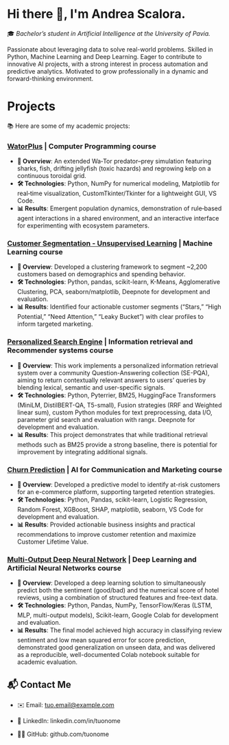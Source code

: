 # Hi there 👋, I'm Andrea Scalora.

🎓 *Bachelor’s student in Artificial Intelligence at the University of Pavia.*

Passionate about leveraging data to solve real-world problems. Skilled in Python, Machine Learning and Deep Learning. Eager to contribute to innovative AI projects, with a strong interest in process automation and predictive analytics. Motivated to grow professionally in a dynamic and forward-thinking environment.

# Projects

📚 Here are some of my academic projects:

### [WatorPlus](https://github.com/tuonome/progetto1) | Computer Programming course

- **🧠 Overview**: An extended Wa‑Tor predator–prey simulation featuring sharks, fish, drifting jellyfish (toxic hazards) and regrowing kelp on a continuous toroidal grid. 
- **🛠️ Technologies**: Python, NumPy for numerical modeling, Matplotlib for real‑time visualization, CustomTkinter/Tkinter for a lightweight GUI, VS Code.
- **📊 Results**: Emergent population dynamics, demonstration of rule‑based agent interactions in a shared environment, and an interactive interface for experimenting with ecosystem parameters.

### [Customer Segmentation - Unsupervised Learning](https://github.com/tuonome/progetto2) | Machine Learning course

- **🧠 Overview**: Developed a clustering framework to segment ~2,200 customers based on demographics and spending behavior.
- **🛠️ Technologies**: Python, pandas, scikit-learn, K-Means, Agglomerative Clustering, PCA, seaborn/matplotlib, Deepnote for development and evaluation.
- **📊 Results**: Identified four actionable customer segments (“Stars,” “High Potential,” “Need Attention,” “Leaky Bucket”) with clear profiles to inform targeted marketing.

### [Personalized Search Engine](https://github.com/tuonome/progetto2) | Information retrieval and Recommender systems course

- **🧠 Overview**: This work implements a personalized information retrieval system over a community Question-Answering collection (SE-PQA), aiming to return contextually relevant answers to users’ queries by blending lexical, semantic and user-specific signals. 
- **🛠️ Technologies**: Python, Pyterrier, BM25, HuggingFace Transformers (MiniLM, DistilBERT-QA, T5-small), Fusion strategies (RRF and Weighted linear sum), custom Python modules for text preprocessing, data I/O, parameter grid search and evaluation with rangx. Deepnote for development and evaluation.
- **📊 Results**: This project demonstrates that while traditional retrieval methods such as BM25 provide a strong baseline, there is potential for improvement by integrating additional signals.
  
### [Churn Prediction](https://github.com/tuonome/progetto2) | AI for Communication and Marketing course

- **🧠 Overview**: Developed a predictive model to identify at-risk customers for an e-commerce platform, supporting targeted retention strategies.
- **🛠️ Technologies**: Python, Pandas, scikit-learn, Logistic Regression, Random Forest, XGBoost, SHAP, matplotlib, seaborn, VS Code for development and evaluation.
- **📊 Results**: Provided actionable business insights and practical recommendations to improve customer retention and maximize Customer Lifetime Value.
 
### [Multi-Output Deep Neural Network](https://github.com/tuonome/progetto2) | Deep Learning and Artificial Neural Networks course

- **🧠 Overview**: Developed a deep learning solution to simultaneously predict both the sentiment (good/bad) and the numerical score of hotel reviews, using a combination of structured features and free-text data.
- **🛠️ Technologies**: Python, Pandas, NumPy, TensorFlow/Keras (LSTM, MLP, multi-output models), Scikit-learn, Google Colab for development and evaluation.
- **📊 Results**: The final model achieved high accuracy in classifying review sentiment and low mean squared error for score prediction, demonstrated good generalization on unseen data, and was delivered as a reproducible, well-documented Colab notebook suitable for academic evaluation.  

## 📬 Contact Me

- ✉️ Email: tuo.email@example.com

- 🔗 LinkedIn: linkedin.com/in/tuonome

- 🧑‍💻 GitHub: github.com/tuonome

<!--
**Andrea-0319/Andrea-0319** is a ✨ _special_ ✨ repository because its `README.md` (this file) appears on your GitHub profile.

Here are some ideas to get you started:

- 🔭 I’m currently working on ...
- 🌱 I’m currently learning ...
- 👯 I’m looking to collaborate on ...
- 🤔 I’m looking for help with ...
- 💬 Ask me about ...
- 📫 How to reach me: ...
- 😄 Pronouns: ...
- ⚡ Fun fact: ...
-->
